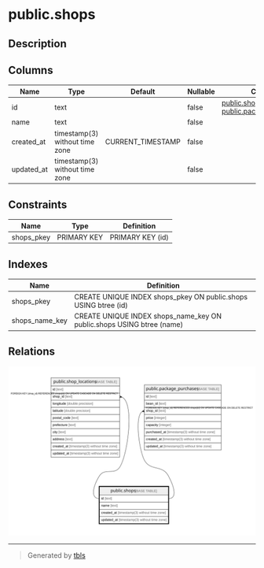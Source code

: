 # public.shops

## Description

## Columns

| Name       | Type                           | Default           | Nullable | Children                                                                                                  | Parents | Comment |
| ---------- | ------------------------------ | ----------------- | -------- | --------------------------------------------------------------------------------------------------------- | ------- | ------- |
| id         | text                           |                   | false    | [public.shop_locations](public.shop_locations.md) [public.package_purchases](public.package_purchases.md) |         |         |
| name       | text                           |                   | false    |                                                                                                           |         |         |
| created_at | timestamp(3) without time zone | CURRENT_TIMESTAMP | false    |                                                                                                           |         |         |
| updated_at | timestamp(3) without time zone |                   | false    |                                                                                                           |         |         |

## Constraints

| Name       | Type        | Definition       |
| ---------- | ----------- | ---------------- |
| shops_pkey | PRIMARY KEY | PRIMARY KEY (id) |

## Indexes

| Name           | Definition                                                            |
| -------------- | --------------------------------------------------------------------- |
| shops_pkey     | CREATE UNIQUE INDEX shops_pkey ON public.shops USING btree (id)       |
| shops_name_key | CREATE UNIQUE INDEX shops_name_key ON public.shops USING btree (name) |

## Relations

![er](public.shops.svg)

---

> Generated by [tbls](https://github.com/k1LoW/tbls)
